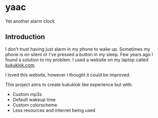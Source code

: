 # yaac
Yet another alarm clock

## Introduction

I don't trust having just alarm in my phone to wake up. Sometimes my phone is on silent or I've pressed a button in my sleep. Few years ago I found a solution to my problem. I used a website on my laptop called [kukuklok.com](https://kukuklok.com/).

I loved this website, however I thought it could be improved.

This project aims to create kukuklok like experience but with:
- Custom mp3s
- Default wakeup time
- Custom colorscheme
- Less resources and internet being used

